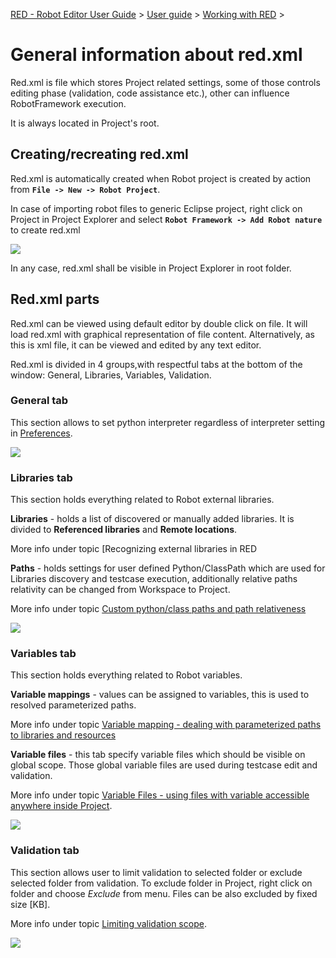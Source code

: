 [RED - Robot Editor User Guide](..\\..\\index.md) > [User
guide](..\\user_guide.md) > [Working with RED](..\\working_with_red.md) >

# General information about red.xml

Red.xml is file which stores Project related settings, some of those controls
editing phase (validation, code assistance etc.), other can influence
RobotFramework execution.

It is always located in Project's root.

## Creating/recreating red.xml

Red.xml is automatically created when Robot project is created by action from
**`File -> New -> Robot Project`**.

In case of importing robot files to generic Eclipse project, right click on
Project in Project Explorer and select **`Robot Framework -> Add Robot
nature`** to create red.xml

![](images/add_robot_nature.png)  
  

In any case, red.xml shall be visible in Project Explorer in root folder.

## Red.xml parts

Red.xml can be viewed using default editor by double click on file. It will
load red.xml with graphical representation of file content. Alternatively, as
this is xml file, it can be viewed and edited by any text editor.

Red.xml is divided in 4 groups,with respectful tabs at the bottom of the
window: General, Libraries, Variables, Validation.

### General tab

This section allows to set python interpreter regardless of interpreter
setting in [Preferences](../launching/launch_prefs.md).

![](images/red_xml_general_tab.png)  
  

### Libraries tab

This section holds everything related to Robot external libraries.

**Libraries** \- holds a list of discovered or manually added libraries. It is
divided to **Referenced libraries** and **Remote locations**.

More info under topic [Recognizing external libraries in RED

**Paths** \- holds settings for user defined Python/ClassPath which are used
for Libraries discovery and testcase execution, additionally relative paths
relativity can be changed from Workspace to Project.

More info under topic [Custom python/class paths and path
relativeness](custom_paths_relatve.md)

![](images/red_xml_libraries_tab.png)  
  

### Variables tab

This section holds everything related to Robot variables.

**Variable mappings** \- values can be assigned to variables, this is used to
resolved parameterized paths.

More info under topic [Variable mapping - dealing with parameterized paths to
libraries and resources](variable_mapping.md)

**Variable files** \- this tab specify variable files which should be visible
on global scope. Those global variable files are used during testcase edit and
validation.

More info under topic [Variable Files - using files with variable accessible
anywhere inside Project](variable_files.md).

![](images/red_xml_variables_tab.png)  
  

### Validation tab

This section allows user to limit validation to selected folder or exclude
selected folder from validation. To exclude folder in Project, right click on
folder and choose _Exclude_ from menu. Files can be also excluded by fixed
size [KB].

More info under topic [Limiting validation scope](../validation/scope.md).

![](images/red_xml_validation_tab.png)  
  

